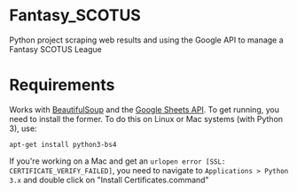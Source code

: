# Fantasy_SCOTUS
Python project scraping web results and using the Google API to manage a Fantasy SCOTUS League

# Requirements
Works with [BeautifulSoup](https://www.crummy.com/software/BeautifulSoup/bs4/doc/) and the [Google Sheets API](https://developers.google.com/sheets/api/). To get running, you need to install the former. To do this on Linux or Mac systems (with Python 3), use:
```
apt-get install python3-bs4
```

If you're working on a Mac and get an `urlopen error [SSL: CERTIFICATE_VERIFY_FAILED]`, you need to navigate to `Applications > Python 3.x` and double click on "Install Certificates.command"

